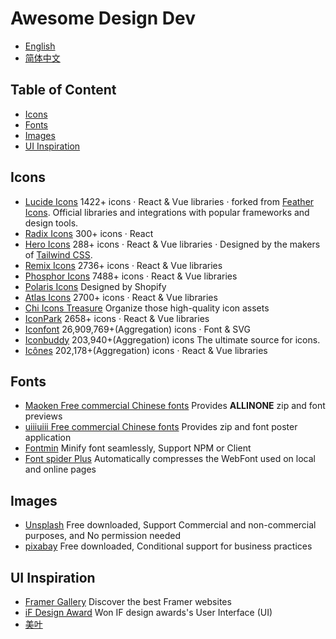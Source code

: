 # Awesome Design Dev

- [English](https://github.com/yikZero/Awesome-Design-Dev/blob/main/README.md)
- [简体中文](https://github.com/yikZero/Awesome-Design-Dev/blob/main/README.zh-CN.md)

## Table of Content

- [Icons](#icons)
- [Fonts](#fonts)
- [Images](#images)
- [UI Inspiration](#ui-inspiration)

<article id="icons">

## Icons

- [Lucide Icons](https://lucide.dev/) 1422+ icons · React & Vue libraries · forked from [Feather Icons](https://github.com/feathericons/feather). Official libraries and integrations with popular frameworks and design tools.
- [Radix Icons](https://www.radix-ui.com/icons) 300+ icons · React
- [Hero Icons](https://heroicons.com/) 288+ icons · React & Vue libraries · Designed by the makers of [Tailwind CSS](https://tailwindcss.com/).
- [Remix Icons](https://remixicon.com/) 2736+ icons · React & Vue libraries
- [Phosphor Icons](https://phosphoricons.com/) 7488+ icons · React & Vue libraries
- [Polaris Icons](https://polaris.shopify.com/icons) Designed by Shopify
- [Atlas Icons](https://atlasicons.vectopus.com/) 2700+ icons · React & Vue libraries
- [Chi Icons Treasure](https://uxchi.notion.site/0d118e226bf2439a9641127149b16361?v=4275064af9ab4692bc58a3e72795c770) Organize those high-quality icon assets
- [IconPark](https://iconpark.oceanengine.com/) 2658+ icons · React & Vue libraries
- [Iconfont](https://www.iconfont.cn/) 26,909,769+(Aggregation) icons · Font & SVG
- [Iconbuddy](https://iconbuddy.app/) 203,940+(Aggregation) icons The ultimate source for icons.
- [Icônes](https://icones.js.org/) 202,178+(Aggregation) icons · React & Vue libraries

</article>

<article id="fonts">

## Fonts

- [Maoken Free commercial Chinese fonts](https://www.maoken.com/all-fonts) Provides **ALLINONE** zip and font previews
- [uiiiuiii Free commercial Chinese fonts](https://uiiiuiii.com/tool/typeface) Provides zip and font poster application
- [Fontmin](https://github.com/ecomfe/fontmin) Minify font seamlessly, Support NPM or Client
- [Font spider Plus](https://github.com/allanguys/font-spider-plus) Automatically compresses the WebFont used on local and online pages

</article>

<article id="images">

## Images

- [Unsplash](https://unsplash.com/) Free downloaded, Support Commercial and non-commercial purposes, and No permission needed
- [pixabay](https://pixabay.com/) Free downloaded, Conditional support for business practices

</article>

<article id="ui-inspiration">

## UI Inspiration

- [Framer Gallery](https://www.framer.com/gallery/) Discover the best Framer websites
- [iF Design Award](https://ifdesign.com/en/winner-ranking/winner-overview/?awardId=2&disciplineId=20&sort=desc) Won IF design awards's User Interface (UI)
- [美叶](https://www.meiye.art/) 

</article>